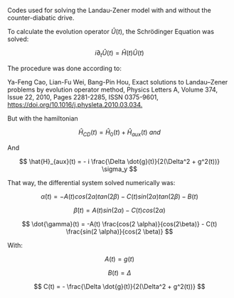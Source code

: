 Codes used for solving the Landau-Zener model with and without the counter-diabatic drive.

To calculate the evolution operator $\hat{U}(t)$, the Schrödinger Equation was solved:

$$ i \partial_t\hat{U}(t) = \hat{H}(t)\hat{U}(t) $$

The procedure was done according to:

Ya-Feng Cao, Lian-Fu Wei, Bang-Pin Hou,
Exact solutions to Landau–Zener problems by evolution operator method,
Physics Letters A,
Volume 374, Issue 22,
2010,
Pages 2281-2285,
ISSN 0375-9601,
<https://doi.org/10.1016/j.physleta.2010.03.034.>

But with the hamiltonian

$$ \hat{H}_{CD}(t) = \hat{H}_{0}(t) + \hat{H}_{aux}(t) \ and $$

And

$$ \hat{H}_{aux}(t) = - i \frac{\Delta \dot{g}(t)}{2(\Delta^2 + g^2(t))} \sigma_y $$

That way, the differential system solved numerically was:

$$ \dot{\alpha}(t) = -A(t) cos(2 \alpha) tan (2 \beta) - C(t) sin (2 \alpha) tan(2 \beta) - B(t) $$

$$ \dot{\beta}(t) = A(t) sin(2 \alpha) - C(t) cos(2 \alpha) $$

$$ \dot{\gamma}(t) = -A(t) \frac{cos(2 \alpha)}{cos(2\beta)} - C(t) \frac{sin(2 \alpha)}{cos(2 \beta)} $$

With:

$$ A(t) = g(t) $$

$$ B(t) = \Delta $$

$$ C(t) = - \frac{\Delta \dot{g}(t)}{2(\Delta^2 + g^2(t))} $$
